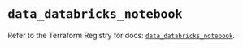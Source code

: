 # `data_databricks_notebook`

Refer to the Terraform Registry for docs: [`data_databricks_notebook`](https://registry.terraform.io/providers/databricks/databricks/1.42.0/docs/data-sources/notebook).
